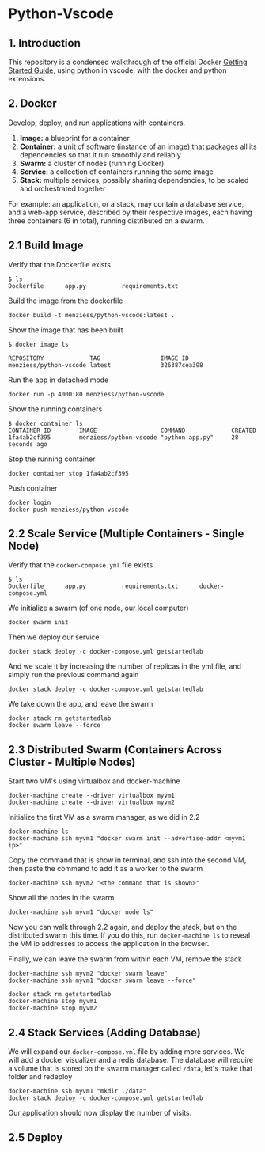 # Python-Vscode

## 1. Introduction

This repository is a condensed walkthrough of the official Docker [Getting Started Guide](https://docs.docker.com/get-started/), using python in vscode, with the docker and python extensions.

## 2. Docker

Develop, deploy, and run applications with containers.

1. **Image:** a blueprint for a container
1. **Container:** a unit of software (instance of an image) that packages all its dependencies so that it run smoothly and reliably
1. **Swarm:** a cluster of nodes (running Docker)
1. **Service:** a collection of containers running the same image
1. **Stack:** multiple services, possibly sharing dependencies, to be scaled and orchestrated together

For example: an application, or a stack, may contain a database service, and a web-app service, described by their respective images, each having three containers (6 in total), running distributed on a swarm.

## 2.1 Build Image

Verify that the Dockerfile exists

    $ ls
    Dockerfile		app.py			requirements.txt

Build the image from the dockerfile

    docker build -t menziess/python-vscode:latest .

Show the image that has been built

    $ docker image ls

    REPOSITORY             TAG                 IMAGE ID
    menziess/python-vscode latest              326387cea398

Run the app in detached mode

    docker run -p 4000:80 menziess/python-vscode

Show the running containers

    $ docker container ls
    CONTAINER ID        IMAGE                  COMMAND             CREATED
    1fa4ab2cf395        menziess/python-vscode "python app.py"     28 seconds ago

Stop the running container

    docker container stop 1fa4ab2cf395

Push container

    docker login
    docker push menziess/python-vscode

## 2.2 Scale Service (Multiple Containers - Single Node)

Verify that the `docker-compose.yml` file exists

    $ ls
    Dockerfile		app.py			requirements.txt      docker-compose.yml

We initialize a swarm (of one node, our local computer)

    docker swarm init

Then we deploy our service

    docker stack deploy -c docker-compose.yml getstartedlab

And we scale it by increasing the number of replicas in the yml file, and simply run the previous command again

    docker stack deploy -c docker-compose.yml getstartedlab

We take down the app, and leave the swarm

    docker stack rm getstartedlab
    docker swarm leave --force

## 2.3 Distributed Swarm (Containers Across Cluster - Multiple Nodes)

Start two VM's using virtualbox and docker-machine

    docker-machine create --driver virtualbox myvm1
    docker-machine create --driver virtualbox myvm2

Initialize the first VM as a swarm manager, as we did in 2.2

    docker-machine ls
    docker-machine ssh myvm1 "docker swarm init --advertise-addr <myvm1 ip>"

Copy the command that is show in terminal, and ssh into the second VM, then paste the command to add it as a worker to the swarm

    docker-machine ssh myvm2 "<the command that is shown>"

Show all the nodes in the swarm

    docker-machine ssh myvm1 "docker node ls"

Now you can walk through 2.2 again, and deploy the stack, but on the distributed swarm this time. If you do this, run `docker-machine ls` to reveal the VM ip addresses to access the application in the browser.

Finally, we can leave the swarm from within each VM, remove the stack

    docker-machine ssh myvm2 "docker swarm leave"
    docker-machine ssh myvm1 "docker swarm leave --force"

    docker stack rm getstartedlab
    docker-machine stop myvm1
    docker-machine stop myvm2

## 2.4 Stack Services (Adding Database)

We will expand our `docker-compose.yml` file by adding more services. We will add a docker visualizer and a redis database. The database will require a volume that is stored on the swarm manager called `/data`, let's make that folder and redeploy

    docker-machine ssh myvm1 "mkdir ./data"
    docker stack deploy -c docker-compose.yml getstartedlab

Our application should now display the number of visits.

## 2.5 Deploy
